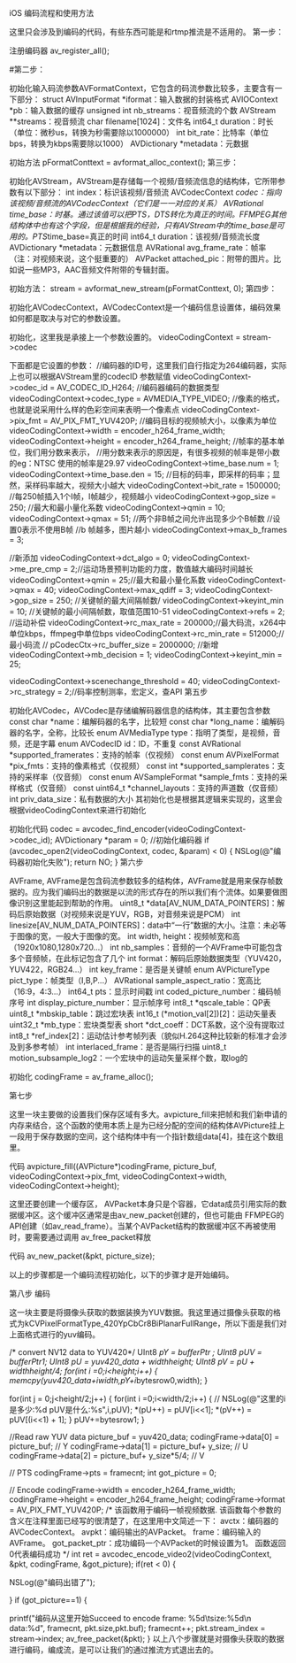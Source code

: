 iOS 编码流程和使用方法

这里只会涉及到编码的代码，有些东西可能是和rtmp推流是不适用的。
第一步：

注册编码器
av_register_all();

#第二步：

初始化输入码流参数AVFormatContext，它包含的码流参数比较多，主要含有一下部分：
struct AVInputFormat *iformat：输入数据的封装格式
AVIOContext *pb：输入数据的缓存
unsigned int nb_streams：视音频流的个数
AVStream **streams：视音频流
char filename[1024]：文件名
int64_t duration：时长（单位：微秒us，转换为秒需要除以1000000）
int bit_rate：比特率（单位bps，转换为kbps需要除以1000）
AVDictionary *metadata：元数据

初始方法
pFormatConttext = avformat_alloc_context();
第三步：

初始化AVStream，AVStream是存储每一个视频/音频流信息的结构体，它所带参数有以下部分：
int index：标识该视频/音频流
AVCodecContext *codec：指向该视频/音频流的AVCodecContext（它们是一一对应的关系）
AVRational time_base：时基。通过该值可以把PTS，DTS转化为真正的时间。FFMPEG其他结构体中也有这个字段，但是根据我的经验，只有AVStream中的time_base是可用的。PTS*time_base=真正的时间
int64_t duration：该视频/音频流长度
AVDictionary *metadata：元数据信息
AVRational avg_frame_rate：帧率（注：对视频来说，这个挺重要的）
AVPacket attached_pic：附带的图片。比如说一些MP3，AAC音频文件附带的专辑封面。

初始方法：
stream = avformat_new_stream(pFormatConttext, 0);
第四步：

初始化AVCodecContext，AVCodecContext是一个编码信息设置体，编码效果如何都是取决与对它的参数设置。

初始化，这里我是承接上一个参数设置的。
videoCodingContext = stream->codec

下面都是它设置的参数：
//编码器的ID号，这里我们自行指定为264编码器，实际上也可以根据AVStream里的codecID 参数赋值
videoCodingContext->codec_id = AV_CODEC_ID_H264;
//编码器编码的数据类型
videoCodingContext->codec_type = AVMEDIA_TYPE_VIDEO;
//像素的格式，也就是说采用什么样的色彩空间来表明一个像素点
videoCodingContext->pix_fmt = AV_PIX_FMT_YUV420P;
//编码目标的视频帧大小，以像素为单位
videoCodingContext->width = encoder_h264_frame_width;
videoCodingContext->height = encoder_h264_frame_height;
//帧率的基本单位，我们用分数来表示，
//用分数来表示的原因是，有很多视频的帧率是带小数的eg：NTSC 使用的帧率是29.97
videoCodingContext->time_base.num = 1;
videoCodingContext->time_base.den = 15;
//目标的码率，即采样的码率；显然，采样码率越大，视频大小越大
videoCodingContext->bit_rate = 1500000;
//每250帧插入1个I帧，I帧越少，视频越小
videoCodingContext->gop_size = 250;
//最大和最小量化系数
videoCodingContext->qmin = 10;
videoCodingContext->qmax = 51;
//两个非B帧之间允许出现多少个B帧数
//设置0表示不使用B帧
//b 帧越多，图片越小
videoCodingContext->max_b_frames = 3;

//新添加
videoCodingContext->dct_algo = 0;
videoCodingContext->me_pre_cmp = 2;//运动场景预判功能的力度，数值越大编码时间越长
videoCodingContext->qmin = 25;//最大和最小量化系数
videoCodingContext->qmax = 40;
videoCodingContext->max_qdiff = 3;
videoCodingContext->gop_size = 250; //关键帧的最大间隔帧数/
videoCodingContext->keyint_min = 10; //关键帧的最小间隔帧数，取值范围10-51
videoCodingContext->refs = 2;    //运动补偿
videoCodingContext->rc_max_rate = 200000;//最大码流，x264中单位kbps，ffmpeg中单位bps
videoCodingContext->rc_min_rate = 512000;//最小码流
//    pCodecCtx->rc_buffer_size = 2000000;
//新增
videoCodingContext->mb_decision = 1;
videoCodingContext->keyint_min = 25;

videoCodingContext->scenechange_threshold = 40;
videoCodingContext->rc_strategy = 2;//码率控制测率，宏定义，查API
第五步

初始化AVCodec，AVCodec是存储编解码器信息的结构体，其主要包含参数
const char *name：编解码器的名字，比较短
const char *long_name：编解码器的名字，全称，比较长
enum AVMediaType type：指明了类型，是视频，音频，还是字幕
enum AVCodecID id：ID，不重复
const AVRational *supported_framerates：支持的帧率（仅视频）
const enum AVPixelFormat *pix_fmts：支持的像素格式（仅视频）
const int *supported_samplerates：支持的采样率（仅音频）
const enum AVSampleFormat *sample_fmts：支持的采样格式（仅音频）
const uint64_t *channel_layouts：支持的声道数（仅音频）
int priv_data_size：私有数据的大小
其初始化也是根据其逻辑来实现的，这里会根据videoCodingContext来进行初始化

初始化代码
codec = avcodec_find_encoder(videoCodingContext->codec_id);
AVDictionary *param = 0;
//初始化编码器
if (avcodec_open2(videoCodingContext, codec, &param) < 0) {
NSLog(@"编码器初始化失败");
return NO;
}
第六步

AVFrame, AVFrame是包含码流参数较多的结构体，AVFrame就是用来保存帧数据的。应为我们编码出的数据是以流的形式存在的所以我们有个流体。如果要做图像识别这里能起到帮助的作用。
uint8_t *data[AV_NUM_DATA_POINTERS]：解码后原始数据（对视频来说是YUV，RGB，对音频来说是PCM）
int linesize[AV_NUM_DATA_POINTERS]：data中“一行”数据的大小。注意：未必等于图像的宽，一般大于图像的宽。
int width, height：视频帧宽和高（1920x1080,1280x720...）
int nb_samples：音频的一个AVFrame中可能包含多个音频帧，在此标记包含了几个
int format：解码后原始数据类型（YUV420，YUV422，RGB24...）
int key_frame：是否是关键帧
enum AVPictureType pict_type：帧类型（I,B,P...）
AVRational sample_aspect_ratio：宽高比（16:9，4:3...）
int64_t pts：显示时间戳
int coded_picture_number：编码帧序号
int display_picture_number：显示帧序号
int8_t *qscale_table：QP表
uint8_t *mbskip_table：跳过宏块表
int16_t (*motion_val[2])[2]：运动矢量表
uint32_t *mb_type：宏块类型表
short *dct_coeff：DCT系数，这个没有提取过
int8_t *ref_index[2]：运动估计参考帧列表（貌似H.264这种比较新的标准才会涉及到多参考帧）
int interlaced_frame：是否是隔行扫描
uint8_t motion_subsample_log2：一个宏块中的运动矢量采样个数，取log的

初始化
codingFrame = av_frame_alloc();

第七步

这里一块主要做的设置我们保存区域有多大。avpicture_fill来把帧和我们新申请的内存来结合，这个函数的使用本质上是为已经分配的空间的结构体AVPicture挂上一段用于保存数据的空间，这个结构体中有一个指针数组data[4]，挂在这个数组里。

代码
avpicture_fill((AVPicture*)codingFrame, picture_buf, videoCodingContext->pix_fmt, videoCodingContext->width, videoCodingContext->height);

这里还要创建一个缓存区， AVPacket本身只是个容器，它data成员引用实际的数据缓冲区。这个缓冲区通常是由av_new_packet创建的，但也可能由 FFMPEG的API创建（如av_read_frame）。当某个AVPacket结构的数据缓冲区不再被使用时，要需要通过调用 av_free_packet释放

代码
av_new_packet(&pkt, picture_size);

以上的步骤都是一个编码流程初始化，以下的步骤才是开始编码。

第八步 编码

这一块主要是将摄像头获取的数据装换为YUV数据。我这里通过摄像头获取的格式为kCVPixelFormatType_420YpCbCr8BiPlanarFullRange，所以下面是我们对上面格式进行的yuv编码。

/* convert NV12 data to YUV420*/
UInt8 *pY = bufferPtr ;
UInt8 *pUV = bufferPtr1;
UInt8 *pU = yuv420_data + width*height;
UInt8 *pV = pU + width*height/4;
for(int i =0;i<height;i++)
{
memcpy(yuv420_data+i*width,pY+i*bytesrow0,width);
}

for(int j = 0;j<height/2;j++)
{
for(int i =0;i<width/2;i++)
{
//                NSLog(@"这里的i是多少:%d pUV是什么:%s",i,pUV);
*(pU++) = pUV[i<<1];
*(pV++) = pUV[(i<<1) + 1];
}
pUV+=bytesrow1;
}

//Read raw YUV data
picture_buf = yuv420_data;
codingFrame->data[0] = picture_buf;              // Y
codingFrame->data[1] = picture_buf+ y_size;      // U
codingFrame->data[2] = picture_buf+ y_size*5/4;  // V

// PTS
codingFrame->pts = framecnt;
int got_picture = 0;

// Encode
codingFrame->width = encoder_h264_frame_width;
codingFrame->height = encoder_h264_frame_height;
codingFrame->format = AV_PIX_FMT_YUV420P;
/*
该函数用于编码一帧视频数据.
该函数每个参数的含义在注释里面已经写的很清楚了，在这里用中文简述一下：
avctx：编码器的AVCodecContext。
avpkt：编码输出的AVPacket。
frame：编码输入的AVFrame。
got_packet_ptr：成功编码一个AVPacket的时候设置为1。
函数返回0代表编码成功
*/
int ret = avcodec_encode_video2(videoCodingContext, &pkt, codingFrame, &got_picture);
if(ret < 0) {

NSLog(@"编码出错了");

}
if (got_picture==1) {

printf("编码从这里开始Succeed to encode frame: %5d\tsize:%5d\n  data:%d", framecnt, pkt.size,pkt.buf);
framecnt++;
pkt.stream_index = stream->index;
av_free_packet(&pkt);
}
以上八个步骤就是对摄像头获取的数据进行编码，编成流，是可以让我们的通过推流方式退出去的。


